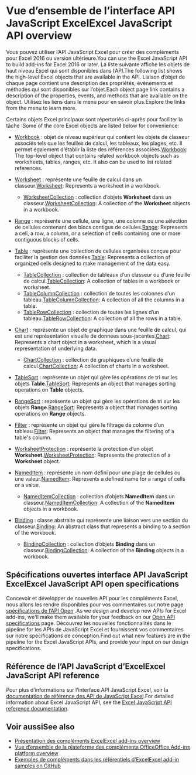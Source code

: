 # <a name="excel-javascript-api-overview"></a><span data-ttu-id="dd318-101">Vue d’ensemble de l’interface API JavaScript Excel</span><span class="sxs-lookup"><span data-stu-id="dd318-101">Excel JavaScript API overview</span></span>

<span data-ttu-id="dd318-102">Vous pouvez utiliser l’API JavaScript Excel pour créer des compléments pour Excel 2016 ou version ultérieure.</span><span class="sxs-lookup"><span data-stu-id="dd318-102">You can use the Excel JavaScript API to build add-ins for Excel 2016 or later.</span></span> <span data-ttu-id="dd318-103">La liste suivante affiche les objets de haut niveau Excel qui sont disponibles dans l’API.</span><span class="sxs-lookup"><span data-stu-id="dd318-103">The following list shows the high-level Excel objects that are available in the API.</span></span> <span data-ttu-id="dd318-104">Liaison d’objet de chaque page contient une description des propriétés, événements et méthodes qui sont disponibles sur l’objet.</span><span class="sxs-lookup"><span data-stu-id="dd318-104">Each object page link contains a description of the properties, events, and methods that are available on the object.</span></span> <span data-ttu-id="dd318-105">Utilisez les liens dans le menu pour en savoir plus.</span><span class="sxs-lookup"><span data-stu-id="dd318-105">Explore the links from the menu to learn more.</span></span>

<span data-ttu-id="dd318-106">Certains objets Excel principaux sont répertoriés ci-après pour faciliter la tâche :</span><span class="sxs-lookup"><span data-stu-id="dd318-106">Some of the core Excel objects are listed below for convenience:</span></span> 

- <span data-ttu-id="dd318-107">[Workbook](/javascript/api/excel/excel.workbook) : objet de niveau supérieur qui contient les objets de classeur associés tels que les feuilles de calcul, les tableaux, les plages, etc. Il permet également d’établir la liste des références associées.</span><span class="sxs-lookup"><span data-stu-id="dd318-107">[Workbook](/javascript/api/excel/excel.workbook): The top-level object that contains related workbook objects such as worksheets, tables, ranges, etc. It also can be used to list related references.</span></span>

- <span data-ttu-id="dd318-108">[Worksheet](/javascript/api/excel/excel.worksheet) : représente une feuille de calcul dans un classeur.</span><span class="sxs-lookup"><span data-stu-id="dd318-108">[Worksheet](/javascript/api/excel/excel.worksheet): Represents a worksheet in a workbook.</span></span> 
    - <span data-ttu-id="dd318-109">[WorksheetCollection](/javascript/api/excel/excel.worksheetcollection) : collection d’objets **Worksheet** dans un classeur.</span><span class="sxs-lookup"><span data-stu-id="dd318-109">[WorksheetCollection](/javascript/api/excel/excel.worksheetcollection): A collection of the **Worksheet** objects in a workbook.</span></span>

- <span data-ttu-id="dd318-110">[Range](/javascript/api/excel/excel.range) : représente une cellule, une ligne, une colonne ou une sélection de cellules contenant des blocs contigus de cellules.</span><span class="sxs-lookup"><span data-stu-id="dd318-110">[Range](/javascript/api/excel/excel.range): Represents a cell, a row, a column, or a selection of cells containing one or more contiguous blocks of cells.</span></span>

- <span data-ttu-id="dd318-111">[Table](/javascript/api/excel/excel.table) : représente une collection de cellules organisées conçue pour faciliter la gestion des données.</span><span class="sxs-lookup"><span data-stu-id="dd318-111">[Table](/javascript/api/excel/excel.table): Represents a collection of organized cells designed to make management of the data easy.</span></span>
    - <span data-ttu-id="dd318-112">[TableCollection](/javascript/api/excel/excel.tablecollection) : collection de tableaux d’un classeur ou d’une feuille de calcul.</span><span class="sxs-lookup"><span data-stu-id="dd318-112">[TableCollection](/javascript/api/excel/excel.tablecollection): A collection of tables in a workbook or worksheet.</span></span>
    - <span data-ttu-id="dd318-113">[TableColumnCollection](/javascript/api/excel/excel.tablecolumncollection) : collection de toutes les colonnes d’un tableau.</span><span class="sxs-lookup"><span data-stu-id="dd318-113">[TableColumnCollection](/javascript/api/excel/excel.tablecolumncollection): A collection of all the columns in a table.</span></span>
    - <span data-ttu-id="dd318-114">[TableRowCollection](/javascript/api/excel/excel.tablerowcollection) : collection de toutes les lignes d’un tableau.</span><span class="sxs-lookup"><span data-stu-id="dd318-114">[TableRowCollection](/javascript/api/excel/excel.tablerowcollection): A collection of all the rows in a table.</span></span>

- <span data-ttu-id="dd318-115">[Chart](/javascript/api/excel/excel.chart) : représente un objet de graphique dans une feuille de calcul, qui est une représentation visuelle de données sous-jacentes.</span><span class="sxs-lookup"><span data-stu-id="dd318-115">[Chart](/javascript/api/excel/excel.chart): Represents a chart object in a worksheet, which is a visual representation of underlying data.</span></span>
    - <span data-ttu-id="dd318-116">[ChartCollection](/javascript/api/excel/excel.chartcollection) : collection de graphiques d’une feuille de calcul.</span><span class="sxs-lookup"><span data-stu-id="dd318-116">[ChartCollection](/javascript/api/excel/excel.chartcollection): A collection of charts in a worksheet.</span></span>

- <span data-ttu-id="dd318-117">[TableSort](/javascript/api/excel/excel.tablesort) : représente un objet qui gère les opérations de tri sur les objets **Table**.</span><span class="sxs-lookup"><span data-stu-id="dd318-117">[TableSort](/javascript/api/excel/excel.tablesort): Represents an object that manages sorting operations on **Table** objects.</span></span>

- <span data-ttu-id="dd318-118">[RangeSort](/javascript/api/excel/excel.rangesort) : représente un objet qui gère les opérations de tri sur les objets **Range**.</span><span class="sxs-lookup"><span data-stu-id="dd318-118">[RangeSort](/javascript/api/excel/excel.rangesort): Represents a object that manages sorting operations on **Range** objects.</span></span>

- <span data-ttu-id="dd318-119">[Filter](/javascript/api/excel/excel.filter) : représente un objet qui gère le filtrage de colonne d’un tableau.</span><span class="sxs-lookup"><span data-stu-id="dd318-119">[Filter](/javascript/api/excel/excel.filter): Represents an object that manages the filtering of a table's column.</span></span>

- <span data-ttu-id="dd318-120">[WorksheetProtection](/javascript/api/excel/excel.worksheetprotection) : représente la protection d’un objet **Worksheet**.</span><span class="sxs-lookup"><span data-stu-id="dd318-120">[WorksheetProtection](/javascript/api/excel/excel.worksheetprotection): Represents the protection of a **Worksheet** object.</span></span>

- <span data-ttu-id="dd318-121">[NamedItem](/javascript/api/excel/excel.nameditem) : représente un nom défini pour une plage de cellules ou une valeur.</span><span class="sxs-lookup"><span data-stu-id="dd318-121">[NamedItem](/javascript/api/excel/excel.nameditem): Represents a defined name for a range of cells or a value.</span></span> 
    - <span data-ttu-id="dd318-122">[NamedItemCollection](/javascript/api/excel/excel.nameditemcollection) : collection d’objets **NamedItem** dans un classeur.</span><span class="sxs-lookup"><span data-stu-id="dd318-122">[NamedItemCollection](/javascript/api/excel/excel.nameditemcollection): A collection of the **NamedItem** objects in a workbook.</span></span>

- <span data-ttu-id="dd318-123">[Binding](/javascript/api/excel/excel.binding) : classe abstraite qui représente une liaison vers une section du classeur.</span><span class="sxs-lookup"><span data-stu-id="dd318-123">[Binding](/javascript/api/excel/excel.binding): An abstract class that represents a binding to a section of the workbook.</span></span>
    - <span data-ttu-id="dd318-124">[BindingCollection](/javascript/api/excel/excel.bindingcollection) : collection d’objets **Binding** dans un classeur.</span><span class="sxs-lookup"><span data-stu-id="dd318-124">[BindingCollection](/javascript/api/excel/excel.bindingcollection): A collection of the **Binding** objects in a workbook.</span></span>

## <a name="excel-javascript-api-open-specifications"></a><span data-ttu-id="dd318-125">Spécifications ouvertes interface API JavaScript Excel</span><span class="sxs-lookup"><span data-stu-id="dd318-125">Excel JavaScript API open specifications</span></span>

<span data-ttu-id="dd318-126">Concevoir et développer de nouvelles API pour les compléments Excel, nous allons les rendre disponibles pour vos commentaires sur notre page [spécifications de l’API Open](../openspec.md) .</span><span class="sxs-lookup"><span data-stu-id="dd318-126">As we design and develop new APIs for Excel add-ins, we'll make them available for your feedback on our [Open API specifications](../openspec.md) page.</span></span> <span data-ttu-id="dd318-127">Découvrez les nouvelles fonctionnalités dans le pipeline for les APIs de JavaScript Excel et fournissent vos commentaires sur notre spécifications de conception.</span><span class="sxs-lookup"><span data-stu-id="dd318-127">Find out what new features are in the pipeline for the Excel JavaScript APIs, and provide your input on our design specifications.</span></span>

## <a name="excel-javascript-api-reference"></a><span data-ttu-id="dd318-128">Référence de l’API JavaScript d’Excel</span><span class="sxs-lookup"><span data-stu-id="dd318-128">Excel JavaScript API reference</span></span>

<span data-ttu-id="dd318-129">Pour plus d’informations sur l’interface API JavaScript Excel, voir la [documentation de référence des API de JavaScript Excel](/javascript/api/excel).</span><span class="sxs-lookup"><span data-stu-id="dd318-129">For detailed information about Excel JavaScript API, see the [Excel JavaScript API reference documentation](/javascript/api/excel).</span></span>

## <a name="see-also"></a><span data-ttu-id="dd318-130">Voir aussi</span><span class="sxs-lookup"><span data-stu-id="dd318-130">See also</span></span>

- [<span data-ttu-id="dd318-131">Présentation des compléments Excel</span><span class="sxs-lookup"><span data-stu-id="dd318-131">Excel add-ins overview</span></span>](https://docs.microsoft.com/office/dev/add-ins/excel/excel-add-ins-overview)
- [<span data-ttu-id="dd318-132">Vue d’ensemble de la plateforme des compléments Office</span><span class="sxs-lookup"><span data-stu-id="dd318-132">Office Add-ins platform overview</span></span>](https://docs.microsoft.com/office/dev/add-ins/overview/office-add-ins)
- [<span data-ttu-id="dd318-133">Exemples de compléments dans les référentiels d’Excel</span><span class="sxs-lookup"><span data-stu-id="dd318-133">Excel add-in samples on GitHub</span></span>](https://github.com/OfficeDev?utf8=%E2%9C%93&q=Excel)
